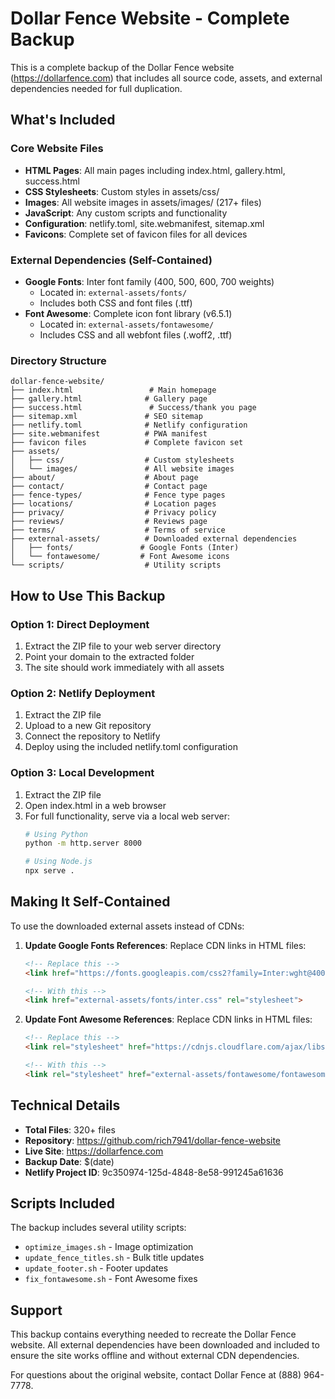 # Dollar Fence Website - Complete Backup

This is a complete backup of the Dollar Fence website (https://dollarfence.com) that includes all source code, assets, and external dependencies needed for full duplication.

## What's Included

### Core Website Files
- **HTML Pages**: All main pages including index.html, gallery.html, success.html
- **CSS Stylesheets**: Custom styles in assets/css/
- **Images**: All website images in assets/images/ (217+ files)
- **JavaScript**: Any custom scripts and functionality
- **Configuration**: netlify.toml, site.webmanifest, sitemap.xml
- **Favicons**: Complete set of favicon files for all devices

### External Dependencies (Self-Contained)
- **Google Fonts**: Inter font family (400, 500, 600, 700 weights)
  - Located in: `external-assets/fonts/`
  - Includes both CSS and font files (.ttf)
- **Font Awesome**: Complete icon font library (v6.5.1)
  - Located in: `external-assets/fontawesome/`
  - Includes CSS and all webfont files (.woff2, .ttf)

### Directory Structure
```
dollar-fence-website/
├── index.html                 # Main homepage
├── gallery.html              # Gallery page
├── success.html               # Success/thank you page
├── sitemap.xml               # SEO sitemap
├── netlify.toml              # Netlify configuration
├── site.webmanifest          # PWA manifest
├── favicon files             # Complete favicon set
├── assets/
│   ├── css/                  # Custom stylesheets
│   └── images/               # All website images
├── about/                    # About page
├── contact/                  # Contact page
├── fence-types/              # Fence type pages
├── locations/                # Location pages
├── privacy/                  # Privacy policy
├── reviews/                  # Reviews page
├── terms/                    # Terms of service
├── external-assets/          # Downloaded external dependencies
│   ├── fonts/               # Google Fonts (Inter)
│   └── fontawesome/         # Font Awesome icons
└── scripts/                  # Utility scripts
```

## How to Use This Backup

### Option 1: Direct Deployment
1. Extract the ZIP file to your web server directory
2. Point your domain to the extracted folder
3. The site should work immediately with all assets

### Option 2: Netlify Deployment
1. Extract the ZIP file
2. Upload to a new Git repository
3. Connect the repository to Netlify
4. Deploy using the included netlify.toml configuration

### Option 3: Local Development
1. Extract the ZIP file
2. Open index.html in a web browser
3. For full functionality, serve via a local web server:
   ```bash
   # Using Python
   python -m http.server 8000
   
   # Using Node.js
   npx serve .
   ```

## Making It Self-Contained

To use the downloaded external assets instead of CDNs:

1. **Update Google Fonts References**:
   Replace CDN links in HTML files:
   ```html
   <!-- Replace this -->
   <link href="https://fonts.googleapis.com/css2?family=Inter:wght@400;500;600;700&display=swap" rel="stylesheet">
   
   <!-- With this -->
   <link href="external-assets/fonts/inter.css" rel="stylesheet">
   ```

2. **Update Font Awesome References**:
   Replace CDN links in HTML files:
   ```html
   <!-- Replace this -->
   <link rel="stylesheet" href="https://cdnjs.cloudflare.com/ajax/libs/font-awesome/6.5.1/css/all.min.css">
   
   <!-- With this -->
   <link rel="stylesheet" href="external-assets/fontawesome/fontawesome.css">
   ```

## Technical Details

- **Total Files**: 320+ files
- **Repository**: https://github.com/rich7941/dollar-fence-website
- **Live Site**: https://dollarfence.com
- **Backup Date**: $(date)
- **Netlify Project ID**: 9c350974-125d-4848-8e58-991245a61636

## Scripts Included

The backup includes several utility scripts:
- `optimize_images.sh` - Image optimization
- `update_fence_titles.sh` - Bulk title updates
- `update_footer.sh` - Footer updates
- `fix_fontawesome.sh` - Font Awesome fixes

## Support

This backup contains everything needed to recreate the Dollar Fence website. All external dependencies have been downloaded and included to ensure the site works offline and without external CDN dependencies.

For questions about the original website, contact Dollar Fence at (888) 964-7778.

